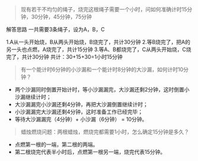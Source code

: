 > 现有若干不均匀的绳子，烧完这根绳子需要一个小时，问如何准确计时15分钟，30分钟，45分钟，75分钟


解答思路
一共需要3条绳子，设为A，B，C

1.A从一头开始烧，B从两头开始烧，B烧完了，共计30分钟
2.等B烧完了，把A的另一头也点燃，A烧完了，共计15分钟
3.等A、B都烧完了，C从两头开始烧，C烧完了，共计30分钟
共计：30+15+30=1小时15分钟

> 有一个能计时6分钟的小沙漏和一个能计时8分钟的大沙漏，如何计时10分钟？

+ 两个沙漏同时倒置开始计时，等小沙漏漏完，大沙漏还剩2分钟，这时倒置小沙漏继续计时；
+ 大沙漏漏完小沙漏还剩4分钟，再把大沙漏倒置继续计时；
+ 小沙漏漏完大沙漏还剩4分钟，这时准备工作已经完毕；
+ 等待大沙漏漏完（4分钟）+ 小沙漏（6分钟） = 10分钟。


> 蜡烛燃烧问题：两根蜡烛，燃烧完都需要1小时，怎么确定15分钟是多久？

+ 点燃第一根的一端，第二根的两端。
+ 第二根烧完代表半小时后，点燃第一根另一端，烧完代表15分钟。


